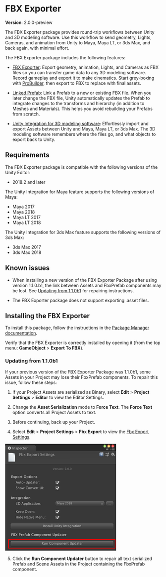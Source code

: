 # FBX Exporter 

__Version__: 2.0.0-preview

The FBX Exporter package provides round-trip workflows between Unity and 3D modeling software. Use this workflow to send geometry, Lights, Cameras, and animation from Unity to Maya, Maya LT, or 3ds Max, and back again, with minimal effort.

The FBX Exporter package includes the following features:

* [FBX Exporter](exporting.html): Export geometry, animation, Lights, and Cameras as FBX files so you can transfer game data to any 3D modeling software. Record gameplay and export it to make cinematics. Start grey-boxing with [ProBuilder](https://docs.unity3d.com/Packages/com.unity.probuilder@latest/), then export to FBX to replace with final assets.

* [Linked Prefab](prefabs.html): Link a Prefab to a new or existing FBX file. When you later change the FBX file, Unity automatically updates the Prefab to integrate changes to the transforms and hierarchy (in addition to Meshes and Materials). This helps you avoid rebuilding your Prefabs from scratch.

* [Unity Integration for 3D modeling software](integration.html): Effortlessly import and export Assets between Unity and Maya, Maya LT, or 3ds Max. The 3D modeling software remembers where the files go, and what objects to export back to Unity.

## Requirements

The FBX Exporter package is compatible with the following versions of the Unity Editor:

* 2018.2 and later

The Unity Integration for Maya feature supports the following versions of Maya:

* Maya 2017
* Maya 2018
* Maya LT 2017
* Maya LT 2018

The Unity Integration for 3ds Max feature supports the following versions of 3ds Max:

* 3ds Max 2017
* 3ds Max 2018

## Known issues

* When installing a new version of the FBX Exporter Package after using version 1.1.0.b1, the link between Assets and FbxPrefab components may be lost. See [Updating from 1.1.0b1](#Repairs_1_1_0b_1) for repairing instructions.

* The FBX Exporter package does not support exporting .asset files.

<a name="Repairs_1_1_0b_1"></a>
## Installing the FBX Exporter

To install this package, follow the instructions in the [Package Manager documentation](https://docs.unity3d.com/Packages/com.unity.package-manager-ui@latest).

Verify that the FBX Exporter is correctly installed by opening it (from the top menu: **GameObject** > **Export To FBX**).

### Updating from 1.1.0b1

If your previous version of the FBX Exporter Package was 1.1.0b1, some Assets in your Project may lose their FbxPrefab components. To repair this issue, follow these steps: 

1. If your Project Assets are serialized as Binary, select __Edit__ > __Project Settings__ > __Editor__ to view the Editor Settings. 

2. Change the __Asset Serialization__ mode to __Force Text__. The __Force Text__ option converts all Project Assets to text.

3. Before continuing, back up your Project.

4. Select __Edit__ > __Project Settings__ > __Fbx Export__ to view the [Fbx Export Settings](options.html).

  ![Run Component Updated button](images/FBXExporter_RunComponentUpdater.png)

5. Click the __Run Component Updater__ button to repair all text serialized Prefab and Scene Assets in the Project containing the FbxPrefab component.
